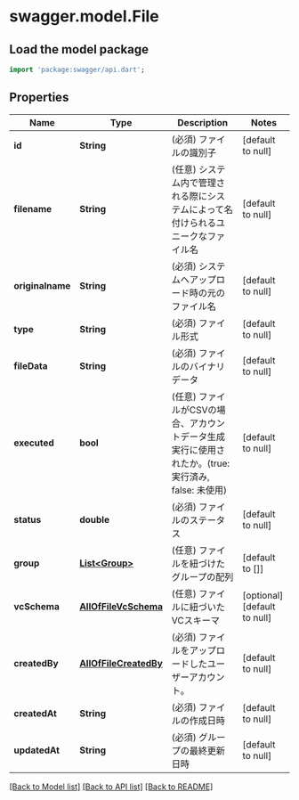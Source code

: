 # swagger.model.File

## Load the model package
```dart
import 'package:swagger/api.dart';
```

## Properties
Name | Type | Description | Notes
------------ | ------------- | ------------- | -------------
**id** | **String** | (必須) ファイルの識別子 | [default to null]
**filename** | **String** | (任意) システム内で管理される際にシステムによって名付けられるユニークなファイル名 | [default to null]
**originalname** | **String** | (必須) システムへアップロード時の元のファイル名 | [default to null]
**type** | **String** | (必須) ファイル形式 | [default to null]
**fileData** | **String** | (必須) ファイルのバイナリデータ | [default to null]
**executed** | **bool** | (任意) ファイルがCSVの場合、アカウントデータ生成実行に使用されたか。(true: 実行済み, false: 未使用) | [default to null]
**status** | **double** | (必須) ファイルのステータス | [default to null]
**group** | [**List&lt;Group&gt;**](Group.md) | (任意) ファイルを紐づけたグループの配列 | [default to []]
**vcSchema** | [**AllOfFileVcSchema**](AllOfFileVcSchema.md) | (任意) ファイルに紐づいたVCスキーマ | [optional] [default to null]
**createdBy** | [**AllOfFileCreatedBy**](AllOfFileCreatedBy.md) | (必須) ファイルをアップロードしたユーザーアカウント。 | [default to null]
**createdAt** | **String** | (必須) ファイルの作成日時 | [default to null]
**updatedAt** | **String** | (必須) グループの最終更新日時 | [default to null]

[[Back to Model list]](../README.md#documentation-for-models) [[Back to API list]](../README.md#documentation-for-api-endpoints) [[Back to README]](../README.md)

